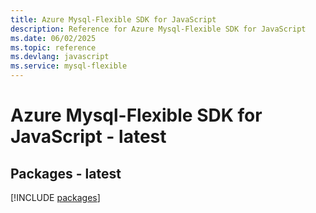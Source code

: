 ```yaml
---
title: Azure Mysql-Flexible SDK for JavaScript
description: Reference for Azure Mysql-Flexible SDK for JavaScript
ms.date: 06/02/2025
ms.topic: reference
ms.devlang: javascript
ms.service: mysql-flexible
---
```

# Azure Mysql-Flexible SDK for JavaScript - latest
## Packages - latest
[!INCLUDE [packages](mysql-flexible-index.md)]